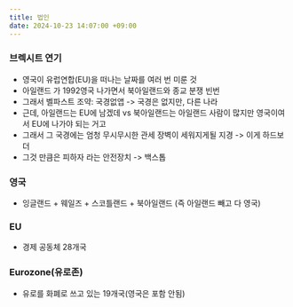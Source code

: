 ```yaml
---
title: 법인
date: 2024-10-23 14:07:00 +09:00
---
```


### 브렉시트 연기

* 영국이 유럽연합(EU)을 떠나는 날짜를 여러 번 미룬 것
* 아일랜드 가 1992영국 나가면서 북아일랜드와 종교 분쟁 빈번
* 그래서 벨파스트 조약: 국경없앱 -> 국경은 없지만, 다른 나라
* 근데, 아일랜드는 EU에 남겠데 vs 북아일랜드는 아일랜드 사람이 많지만 영국이여서 EU에 나가야 되는 거고
* 그래서 그 국경에는 엄청 무시무시한 관세 장벽이 세워지게될 지경 -> 이게 하드보더
* 그것 만큼은 피하자 라는 안전장치 -> 백스톱



### 영국

* 잉글랜드 + 웨일즈 + 스코틀랜드 + 북아일랜드 (즉 아일랜드 빼고 다 영국)



### EU

* 경제 공동체 28개국



### Eurozone(유로존)

* 유로를 화폐로 쓰고 있는 19개국(영국은 포함 안됨)

